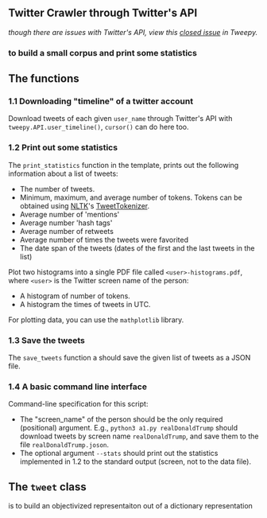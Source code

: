 ## Twitter Crawler through Twitter's API 
_though there are issues with Twitter's API, view this [closed issue]() in Tweepy._
### to build a small corpus and print some statistics

## The functions

### 1.1 Downloading "timeline" of a twitter account
Download tweets of each given `user_name` through Twitter's API with `tweepy.API.user_timeline()`, `cursor()` can do here too.

### 1.2 Print out some statistics

The `print_statistics` function in the template,
prints out the following information about a list of tweets:

- The number of tweets.
- Minimum, maximum, and average number of tokens.
    Tokens can be obtained using [NLTK](https://www.nltk.org/)'s
    [TweetTokenizer](https://www.nltk.org/api/nltk.tokenize.html).
- Average number of 'mentions'
- Average number 'hash tags'
- Average number of retweets
- Average number of times the tweets were favorited
- The date span of the tweets
    (dates of the first and the last tweets in the list)

Plot two histograms into a single PDF file called `<user>-histograms.pdf`,
where `<user>` is the Twitter screen name of the person:
- A histogram of number of tokens.
- A histogram the times of tweets in UTC.

For plotting data, you can use the `mathplotlib` library.

### 1.3 Save the tweets

The `save_tweets` function a should save the given list of tweets as a JSON file.

### 1.4 A basic command line interface

Command-line specification for this script:

- The "screen\_name" of the person should be the only required
    (positional) argument. E.g., `python3 a1.py realDonaldTrump` should
    download tweets by screen name `realDonaldTrump`, and save them to
    the file `realDonaldTrump.joson`.
- The optional argument `--stats` should print out the statistics
    implemented in 1.2 to the standard output (screen, not to the data
    file).

## The `tweet` class
is to build an objectivized representaiton out of a dictionary representation